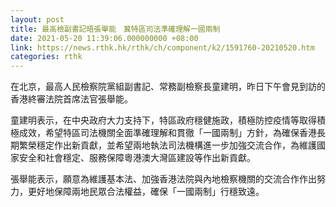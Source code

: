 ```yaml
---
layout: post
title: 最高檢副書記晤張舉能　冀特區司法準確理解一國兩制
date: 2021-05-20 11:39:06.000000000 +08:00
link: https://news.rthk.hk/rthk/ch/component/k2/1591760-20210520.htm
categories: rthk
---
```


在北京，最高人民檢察院黨組副書記、常務副檢察長童建明，昨日下午會見到訪的香港終審法院首席法官張舉能。

童建明表示，在中央政府大力支持下，特區政府穩健施政，積極防控疫情等取得積極成效，希望特區司法機關全面準確理解和貫徹「一國兩制」方針，為確保香港長期繁榮穩定作出新貢獻，並希望兩地執法司法機構進一步加強交流合作，為維護國家安全和社會穩定、服務保障粵港澳大灣區建設等作出新貢獻。

張舉能表示，願意為維護基本法、加強香港法院與內地檢察機關的交流合作作出努力，更好地保障兩地民眾合法權益，確保「一國兩制」行穩致遠。
